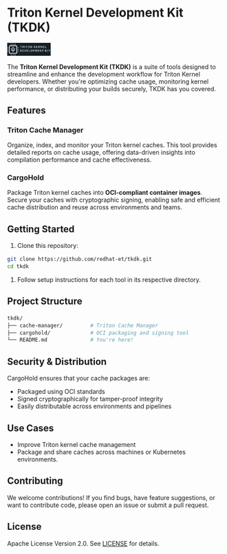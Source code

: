 # Triton Kernel Development Kit (TKDK)

<img src="logo/TKDK-logo.png" alt="TKDK" width="20%" height="auto">

The **Triton Kernel Development Kit (TKDK)** is a suite of tools
designed to streamline and enhance the development workflow for
Triton Kernel developers. Whether you're optimizing cache usage,
monitoring kernel performance, or distributing your builds
securely, TKDK has you covered.

## Features

### Triton Cache Manager

Organize, index, and monitor your Triton kernel caches. This tool
provides detailed reports on cache usage, offering data-driven
insights into compilation performance and cache effectiveness.

### CargoHold

Package Triton kernel caches into **OCI-compliant container images**.
Secure your caches with cryptographic signing, enabling safe and
efficient cache distribution and reuse across environments and teams.

## Getting Started

1. Clone this repository:

 ```bash
 git clone https://github.com/redhat-et/tkdk.git
 cd tkdk
 ```

1. Follow setup instructions for each tool in its respective directory.

## Project Structure

```bash
tkdk/
├── cache-manager/         # Triton Cache Manager
├── cargohold/             # OCI packaging and signing tool
└── README.md              # You're here!
```

## Security & Distribution

CargoHold ensures that your cache packages are:

- Packaged using OCI standards
- Signed cryptographically for tamper-proof integrity
- Easily distributable across environments and pipelines

## Use Cases

- Improve Triton kernel cache management
- Package and share caches across machines or Kubernetes environments.

## Contributing

We welcome contributions! If you find bugs, have feature
suggestions, or want to contribute code, please open an
issue or submit a pull request.

## License

Apache License Version 2.0. See [LICENSE](./LICENSE) for details.
